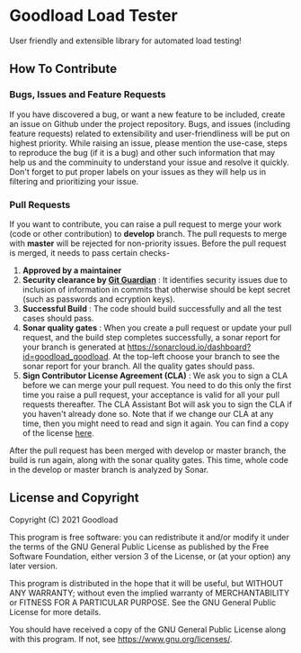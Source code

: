 Goodload Load Tester
=========================================
User friendly and extensible library for automated load testing!


## How To Contribute
### Bugs, Issues and Feature Requests
If you have discovered a bug, or want a new feature to be included, create an issue on Github under the project repository.
Bugs, and issues (including feature requests) related to extensibility and user-friendliness will be put on highest priority.
While raising an issue, please mention the use-case, steps to reproduce the bug (if it is a bug) and other such information that may help us and the comminuity to understand your issue and resolve it quickly.
Don't forget to put proper labels on your issues as they will help us in filtering and prioritizing your issue.

### Pull Requests
If you want to contribute, you can raise a pull request to merge your work (code or other contribution) to <b>develop</b> branch. The pull requests to merge with <b>master</b> will be rejected for non-priority issues. Before the pull request is merged, it needs to pass certain checks-
<ol>
  <li><b>Approved by a maintainer</b></li>
  <li><b>Security clearance by <a href="https://www.gitguardian.com/">Git Guardian</a></b> : It identifies security issues due to inclusion of information in commits that otherwise should be kept secret (such as passwords and ecryption keys).</li>
  <li><b>Successful Build</b> : The code should build successfully and all the test cases should pass.
  <li><b>Sonar quality gates</b> : When you create a pull request or update your pull request, and the build step completes successfully, a sonar report for your branch is generated at <a href="https://sonarcloud.io/dashboard?id=goodload_goodload">https://sonarcloud.io/dashboard?id=goodload_goodload</a>. At the top-left choose your branch to see the sonar report for your branch. All the quality gates should pass.</li>
  <li><b>Sign Contributor License Agreement (CLA)</b> : We ask you to sign a CLA before we can merge your pull request. You need to do this only the first time you raise a pull request, your acceptance is valid for all your pull requests thereafter. The CLA Assistant Bot will ask you to sign the CLA if you haven't already done so. Note that if we change our CLA at any time, then you might need to read and sign it again. You can find a copy of the license <a href="https://gist.github.com/divyanshshekhar/be495242398e3f8a6a8202b9e3d0ce11">here</a>.
</ol>

After the pull request has been merged with develop or master branch, the build is run again, along with the sonar quality gates. This time, whole code in the develop or master branch is analyzed by Sonar.

## License and Copyright
Copyright (C) 2021 Goodload

This program is free software: you can redistribute it and/or modify
it under the terms of the GNU General Public License as published by
the Free Software Foundation, either version 3 of the License, or
(at your option) any later version.

This program is distributed in the hope that it will be useful,
but WITHOUT ANY WARRANTY; without even the implied warranty of
MERCHANTABILITY or FITNESS FOR A PARTICULAR PURPOSE.  See the
GNU General Public License for more details.

You should have received a copy of the GNU General Public License
along with this program.  If not, see <https://www.gnu.org/licenses/>.
